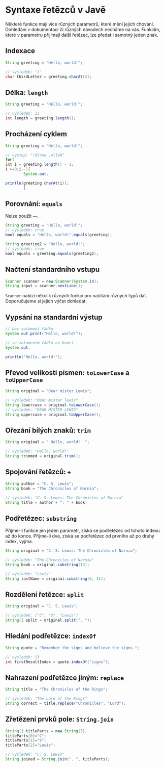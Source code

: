 # Syntaxe řetězců v Javě

Některé funkce mají více různých parametrů, které mění jejich chování. Dohledání v dokumentaci či různých návodech
necháme na vás. Funkcím, které v parametru přijímají další řetězec, lze předat i samotný jeden znak.

## Indexace

```java
String greeting = "Hello, world!";

// výsledek: 'l'
char thirdLetter = greeting.charAt(2);
```

## Délka: `length`

```java
String greeting = "Hello, world!";

// výsledek: 13
int length = greeting.length();
```

## Procházení cyklem

```java
String greeting = "Hello, world!";

// výstup: "!dlrow ,olleH"
for(
int i = greeting.length() - 1;
i >=0;i--){
        System.out.

println(greeting.charAt(i));
        }
```

## Porovnání: `equals`

Nelze použít `==`.

```java
String greeting = "Hello, world!";
// výsledek: true
bool equals = "Hello, world!".equals(greeting);

String greeting2 = "Hello, world!";
// výsledek: true
bool equals = greeting.equals(greeting2);
```

## Načtení standardního vstupu

```java
Scanner scanner = new Scanner(System.in);
String input = scanner.nextLine();
```

`Scanner` nabízí několik různých funkcí pro načítání různých typů dat. Doporučujeme si jejich výčet dohledat.

## Vypsání na standardní výstup

```java
// bez zalomení řádku
System.out.print("Hello, world!");

// se zalomením řádku na konci
System.out.

println("Hello, world!");
```

## Převod velikosti písmen: `toLowerCase` a `toUpperCase`

```java
String original = "Dear mister Lewis";

// výsledek: "dear mister lewis"
String lowercase = original.toLowerCase();
// výsledek: "DEAR MISTER LEWIS"
String uppercase = original.toUpperCase();
```

## Ořezání bílých znaků: `trim`

```java
String original = " Hello, world!  ";

// výsledek: "Hello, world!"
String trimmed = original.trim();
```

## Spojování řetězců: `+`

```java
String author = "C. S. Lewis";
String book = "The Chronicles of Narnia";

// výsledek: "C. S. Lewis: The Chronicles of Narnia"
String title = author + ": " + book;
```

## Podřetězec: `substring`

Přijme-li funkce jen jeden parametr, získá se podřetězec od tohoto indexu až do konce. Přijme-li dva, získá se
podřetězec od prvního až po druhý index, vyjma.

```java
String original = "C. S. Lewis: The Chronicles of Narnia";

// výsledek: "The Chronicles of Narnia"
String book = original.substring(13);

// výsledek: "Lewis"
String lastName = original.substring(6, 11);
```

## Rozdělení řetězce: `split`

```java
String original = "C. S. Lewis";

// výsledek: ["C", "S", "Lewis"]
String[] split = original.split(". ");
```

## Hledání podřetězce: `indexOf`

```java
String quote = "Remember the signs and believe the signs.";

// výsledek: 13
int firstResultIndex = quote.indexOf("signs");
```

## Nahrazení podřetězce jiným: `replace`

```java
String title = "The Chronicles of the Rings";

// výsledek: "The Lord of the Rings"
String correct = title.replace("Chronicles", "Lord");
```

## Zřetězení prvků pole: `String.join`

```java
String[] titleParts = new String[3];
titleParts[0]="C";
titleParts[1]="S";
titleParts[2]="Lewis";

// výsledek: "C. S. Lewis"
String joined = String.join(". ", titleParts);
```
